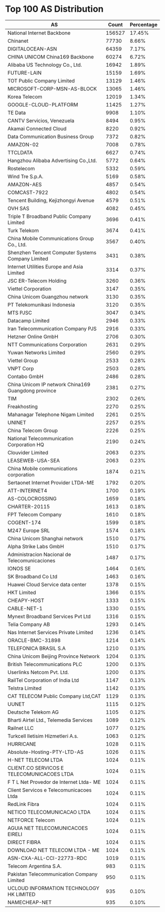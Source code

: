 # Top 100 AS Distribution
| AS | Count | Percentage |
|----|----|----|
| National Internet Backbone | 156527 | 17.45% |
| Chinanet | 77730 | 8.66% |
| DIGITALOCEAN-ASN | 64359 | 7.17% |
| CHINA UNICOM China169 Backbone | 60274 | 6.72% |
| Alibaba US Technology Co., Ltd. | 16942 | 1.89% |
| FUTURE-LAIN | 15159 | 1.69% |
| TOT Public Company Limited | 13129 | 1.46% |
| MICROSOFT-CORP-MSN-AS-BLOCK | 13065 | 1.46% |
| Korea Telecom | 12019 | 1.34% |
| GOOGLE-CLOUD-PLATFORM | 11425 | 1.27% |
| TE Data | 9908 | 1.10% |
| CANTV Servicios, Venezuela | 8494 | 0.95% |
| Akamai Connected Cloud | 8220 | 0.92% |
| Data Communication Business Group | 7372 | 0.82% |
| AMAZON-02 | 7008 | 0.78% |
| TTCLDATA | 6627 | 0.74% |
| Hangzhou Alibaba Advertising Co.,Ltd. | 5772 | 0.64% |
| Rostelecom | 5332 | 0.59% |
| Wind Tre S.p.A. | 5169 | 0.58% |
| AMAZON-AES | 4857 | 0.54% |
| COMCAST-7922 | 4802 | 0.54% |
| Tencent Building, Kejizhongyi Avenue | 4579 | 0.51% |
| OVH SAS | 4082 | 0.45% |
| Triple T Broadband Public Company Limited | 3696 | 0.41% |
| Turk Telekom | 3674 | 0.41% |
| China Mobile Communications Group Co., Ltd. | 3567 | 0.40% |
| Shenzhen Tencent Computer Systems Company Limited | 3431 | 0.38% |
| Internet Utilities Europe and Asia Limited | 3314 | 0.37% |
| JSC ER-Telecom Holding | 3260 | 0.36% |
| Viettel Corporation | 3147 | 0.35% |
| China Unicom Guangzhou network | 3130 | 0.35% |
| PT Telekomunikasi Indonesia | 3120 | 0.35% |
| MTS PJSC | 3047 | 0.34% |
| Datacamp Limited | 2946 | 0.33% |
| Iran Telecommunication Company PJS | 2916 | 0.33% |
| Hetzner Online GmbH | 2706 | 0.30% |
| NTT Communications Corporation | 2631 | 0.29% |
| Yuwan Networks Limited | 2560 | 0.29% |
| Viettel Group | 2533 | 0.28% |
| VNPT Corp | 2503 | 0.28% |
| Contabo GmbH | 2486 | 0.28% |
| China Unicom IP network China169 Guangdong province | 2381 | 0.27% |
| TIM | 2302 | 0.26% |
| Freakhosting | 2270 | 0.25% |
| Mahanagar Telephone Nigam Limited | 2261 | 0.25% |
| UNINET | 2257 | 0.25% |
| China Telecom Group | 2226 | 0.25% |
| National Telecommunication Corporation HQ | 2190 | 0.24% |
| Clouvider Limited | 2063 | 0.23% |
| LEASEWEB-USA-SEA | 2063 | 0.23% |
| China Mobile communications corporation | 1874 | 0.21% |
| Sertaonet Internet Provider LTDA-ME | 1792 | 0.20% |
| ATT-INTERNET4 | 1700 | 0.19% |
| AS-COLOCROSSING | 1659 | 0.18% |
| CHARTER-20115 | 1613 | 0.18% |
| FPT Telecom Company | 1610 | 0.18% |
| COGENT-174 | 1599 | 0.18% |
| M247 Europe SRL | 1574 | 0.18% |
| China Unicom Shanghai network | 1510 | 0.17% |
| Alpha Strike Labs GmbH | 1510 | 0.17% |
| Administracion Nacional de Telecomunicaciones | 1487 | 0.17% |
| IONOS SE | 1464 | 0.16% |
| SK Broadband Co Ltd | 1463 | 0.16% |
| Huawei Cloud Service data center | 1378 | 0.15% |
| HKT Limited | 1366 | 0.15% |
| CHEAPY-HOST | 1333 | 0.15% |
| CABLE-NET-1 | 1330 | 0.15% |
| Mynext Broadband Services Pvt Ltd | 1316 | 0.15% |
| Telia Company AB | 1293 | 0.14% |
| Nas Internet Services Private Limited | 1236 | 0.14% |
| ORACLE-BMC-31898 | 1214 | 0.14% |
| TELEFONICA BRASIL S.A | 1210 | 0.13% |
| China Unicom Beijing Province Network | 1204 | 0.13% |
| British Telecommunications PLC | 1200 | 0.13% |
| Userlinks Netcom Pvt. Ltd. | 1200 | 0.13% |
| RailTel Corporation of India Ltd | 1147 | 0.13% |
| Telstra Limited | 1142 | 0.13% |
| CAT TELECOM Public Company Ltd,CAT | 1129 | 0.13% |
| UUNET | 1115 | 0.12% |
| Deutsche Telekom AG | 1105 | 0.12% |
| Bharti Airtel Ltd., Telemedia Services | 1089 | 0.12% |
| Railnet LLC | 1077 | 0.12% |
| Turkcell Iletisim Hizmetleri A.s. | 1063 | 0.12% |
| HURRICANE | 1028 | 0.11% |
| Absolute-Hosting-PTY-LTD-AS | 1026 | 0.11% |
| H-NET TELECOM LTDA | 1024 | 0.11% |
| CLIENT.CO SERVICOS E TELECOMUNICACOES LTDA | 1024 | 0.11% |
| F T L Net Provedor de Internet Ltda- ME | 1024 | 0.11% |
| Client Servicos e Telecomunicacoes Ltda | 1024 | 0.11% |
| RedLink Fibra | 1024 | 0.11% |
| NETICO TELECOMUNICACAO LTDA | 1024 | 0.11% |
| NETFORCE Telecom | 1024 | 0.11% |
| AGUIA NET TELECOMUNICACOES EIRELI | 1024 | 0.11% |
| DIRECT FIBRA | 1024 | 0.11% |
| DOWNLOAD NET TELECOM LTDA - ME | 1024 | 0.11% |
| ASN-CXA-ALL-CCI-22773-RDC | 1019 | 0.11% |
| Telecom Argentina S.A. | 983 | 0.11% |
| Pakistan Telecommunication Company Limited | 950 | 0.11% |
| UCLOUD INFORMATION TECHNOLOGY HK LIMITED | 935 | 0.10% |
| NAMECHEAP-NET | 935 | 0.10% |
